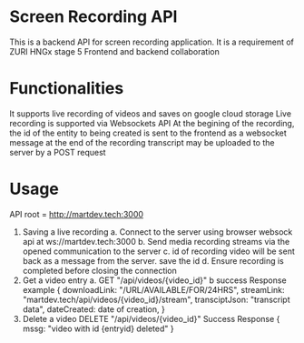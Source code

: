 # Screen Recording API

This is a backend API for screen recording application. It is a requirement of ZURI HNGx stage 5 Frontend and backend collaboration

# Functionalities

It supports live recording of videos and saves on google cloud storage
Live recording is supported via Websockets API
At the begining of the recording, the id of the entity to being created is sent to the frontend as a websocket message
at the end of the recording transcript may be uploaded to the server by a POST request

# Usage

API root = http://martdev.tech:3000

1.  Saving a live recording
    a. Connect to the server using browser websock api at ws://martdev.tech:3000
    b. Send media recording streams via the opened communication to the server
    c. id of recording video will be sent back as a message from the server. save the id
    d. Ensure recording is completed before closing the connection
2.  Get a video entry
    a. GET "/api/videos/{video_id}"
    b success Response example
    {
    downloadLink: "/URL/AVAILABLE/FOR/24HRS",
    streamLink: "martdev.tech/api/videos/{video_id}/stream",
    transciptJson: "transcript data",
    dateCreated: date of creation,
    }
3.  Delete a video DELETE "/api/videos/{video_id}"
    Success Response
    { mssg: "video with id {entryid} deleted" }
